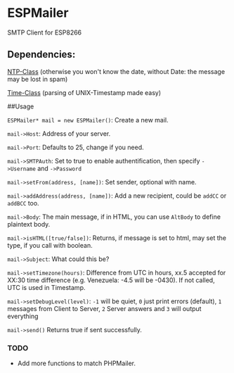 # ESPMailer
SMTP Client for ESP8266

## Dependencies:
[NTP-Class](https://github.com/ArduinoHannover/NTP) (otherwise you won't know the date, without Date: the message may be lost in spam)

[Time-Class](https://github.com/PaulStoffregen/Time) (parsing of UNIX-Timestamp made easy)


##Usage

`ESPMailer* mail = new ESPMailer()`: Create a new mail.

`mail->Host`: Address of your server.

`mail->Port`: Defaults to 25, change if you need.

`mail->SMTPAuth`: Set to true to enable authentification, then specify `->Username` and `->Password`

`mail->setFrom(address, [name])`: Set sender, optional with name.

`mail->addAddress(address, [name])`: Add a new recipient, could be `addCC` or `addBCC` too.

`mail->Body`: The main message, if in HTML, you can use `AltBody` to define plaintext body.

`mail->isHTML([true/false])`: Returns, if message is set to html, may set the type, if you call with boolean.

`mail->Subject`: What could this be?

`mail->setTimezone(hours)`: Difference from UTC in hours, xx.5 accepted for XX:30 time difference (e.g. Venezuela: -4.5 will be -0430). If not called, UTC is used in Timestamp.

`mail->setDebugLevel(level)`: `-1` will be quiet, `0` just print errors (default), `1` messages from Client to Server, `2` Server answers and `3` will output everything

`mail->send()` Returns true if sent successfully.

### TODO

* Add more functions to match PHPMailer.
